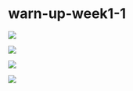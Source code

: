 # warn-up-week1-1

![](http://i.imgur.com/VG7srxD.png)

![](http://i.imgur.com/VxFBY6I.png)

![](http://i.imgur.com/G5KAD5v.png)

![](http://i.imgur.com/2nL5VMX.png)